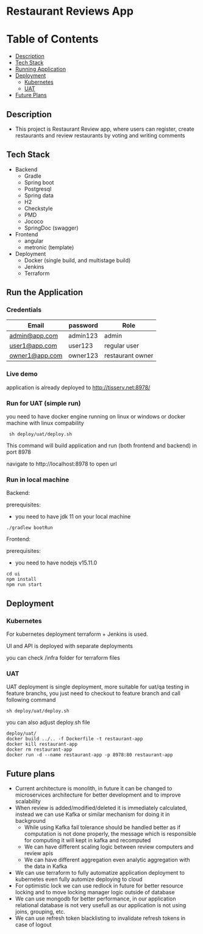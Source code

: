 Restaurant Reviews App
===============================

# Table of Contents

* [Description](#description)
* [Tech Stack](#tech-stack)
* [Running Application](#run-the-application)
* [Deployment](#deployment)
    * [Kubernetes](#kubernetes)
    * [UAT](#uat)
* [Future Plans](#future-plans)

## Description

* This project is Restaurant Review app, where users can register, create restaurants and review restaurants by voting
  and writing comments

## Tech Stack

* Backend
    * Gradle
    * Spring boot
    * Postgresql
    * Spring data
    * H2
    * Checkstyle
    * PMD
    * Jococo
    * SpringDoc (swagger)
* Frontend
    * angular
    * metronic (template)
* Deployment
    * Docker (single build, and multistage build)
    * Jenkins
    * Terraform

## Run the Application

### Credentials
| Email           | password  | Role              |
| -----           | --------  | ----              |
| admin@app.com   | admin123  | admin             |
| user1@app.com   | user123   | regular user      |
| owner1@app.com  | owner123  | restaurant owner  |

### Live demo
application is already deployed to http://tisserv.net:8978/

### Run for UAT (simple run)

you need to have docker engine running on linux or windows or docker machine with linux compability

```
 sh deploy/uat/deploy.sh
```
This command will build application and run (both frontend and backend) in port 8978

navigate to http://localhost:8978 to open url

### Run in local machine
Backend:

prerequisites:
* you need to have jdk 11 on your local machine
```
./gradlew bootRun
```
Frontend:

prerequisites:
* you need to have nodejs v15.11.0
```
cd ui
npm install
npm run start
```

## Deployment

### Kubernetes
  
For kubernetes deployment terraform + Jenkins is used.

UI and API is deployed with separate deployments

you can check /infra folder for terraform files

### UAT

UAT deployment is single deployment, more suitable for uat/qa testing in feature branchs, you just need to checkout to feature branch and call following command 

```sh deploy/uat/deploy.sh```

you can also adjust deploy.sh file

```
deploy/uat/
docker build ../.. -f Dockerfile -t restaurant-app
docker kill restaurant-app
docker rm restaurant-app
docker run -d --name restaurant-app -p 8978:80 restaurant-app
```

## Future plans

* Current architecture is monolith, in future it can be changed to microservices architecture for better development and to improve scalability
* When review is added/modified/deleted it is immediately calculated, instead we can use Kafka or similar mechanism for doing it in background
  * While using Kafka fail tolerance should be handled better as if computation is not done properly, the message which is responsible for computing it will kept in kafka and recomputed
  * We can have different scaling logic between review computers and review apis
  * We can have different aggregation even analytic aggregation with the data in Kafka
* We can use terraform to fully automatize application deployment to kubernetes even fully automize deploying to cloud
* For optimistic lock we can use redlock in future for better resource locking and to move locking manager logic outside of database
* We can use mongodb for better performance, in our application relational database is not very usefull as our application is not using joins, grouping, etc.
* We can use refresh token blacklisting to invalidate refresh tokens in case of logout
